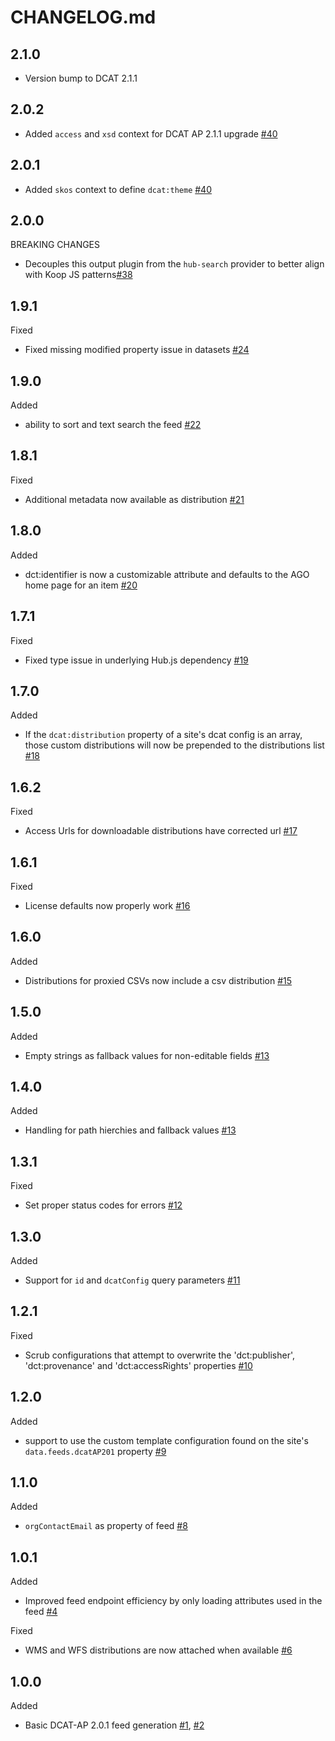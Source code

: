 # CHANGELOG.md

## 2.1.0
- Version bump to DCAT 2.1.1

## 2.0.2
- Added `access` and `xsd` context for DCAT AP 2.1.1 upgrade [#40](https://github.com/koopjs/koop-output-dcat-ap-201/pull/41)

## 2.0.1
- Added `skos` context to define `dcat:theme` [#40](https://github.com/koopjs/koop-output-dcat-ap-201/pull/40)

## 2.0.0
BREAKING CHANGES
- Decouples this output plugin from the `hub-search` provider to better align with Koop JS patterns[#38](https://github.com/koopjs/koop-output-dcat-ap-201/pull/38)

## 1.9.1
Fixed
- Fixed missing modified property issue in datasets [#24](https://github.com/koopjs/koop-output-dcat-ap-201/pull/24)

## 1.9.0
Added
- ability to sort and text search the feed [#22](https://github.com/koopjs/koop-output-dcat-ap-201/pull/22)

## 1.8.1
Fixed
- Additional metadata now available as distribution [#21](https://github.com/koopjs/koop-output-dcat-ap-201/pull/21)

## 1.8.0
Added
- dct:identifier is now a customizable attribute and defaults to the AGO home page for an item [#20](https://github.com/koopjs/koop-output-dcat-ap-201/pull/20)

## 1.7.1
Fixed
- Fixed type issue in underlying Hub.js dependency [#19](https://github.com/koopjs/koop-output-dcat-ap-201/pull/19)

## 1.7.0
Added
- If the `dcat:distribution` property of a site's dcat config is an array, those custom distributions will now be prepended to the distributions list [#18](https://github.com/koopjs/koop-output-dcat-ap-201/pull/18)

## 1.6.2
Fixed
- Access Urls for downloadable distributions have corrected url [#17](https://github.com/koopjs/koop-output-dcat-ap-201/pull/17)

## 1.6.1
Fixed
- License defaults now properly work [#16](https://github.com/koopjs/koop-output-dcat-ap-201/pull/16)

## 1.6.0
Added
- Distributions for proxied CSVs now include a csv distribution [#15](https://github.com/koopjs/koop-output-dcat-ap-201/pull/15)

## 1.5.0
Added
- Empty strings as fallback values for non-editable fields [#13](https://github.com/koopjs/koop-output-dcat-ap-201/pull/14)

## 1.4.0
Added
- Handling for path hierchies and fallback values [#13](https://github.com/koopjs/koop-output-dcat-ap-201/pull/13)

## 1.3.1
Fixed
- Set proper status codes for errors [#12](https://github.com/koopjs/koop-output-dcat-ap-201/pull/12)

## 1.3.0
Added
- Support for `id` and `dcatConfig` query parameters [#11](https://github.com/koopjs/koop-output-dcat-ap-201/pull/11)

## 1.2.1

Fixed
- Scrub configurations that attempt to overwrite the 'dct:publisher', 'dct:provenance' and 'dct:accessRights' properties [#10](https://github.com/koopjs/koop-output-dcat-ap-201/pull/10)

## 1.2.0

Added
- support to use the custom template configuration found on the site's `data.feeds.dcatAP201` property [#9](https://github.com/koopjs/koop-output-dcat-ap-201/pull/9)

## 1.1.0

Added
- `orgContactEmail` as property of feed [#8](https://github.com/koopjs/koop-output-dcat-ap-201/pull/8)

## 1.0.1

Added
- Improved feed endpoint efficiency by only loading attributes used in the feed [#4](https://github.com/koopjs/koop-output-dcat-ap-201/pull/4)

Fixed
- WMS and WFS distributions are now attached when available [#6](https://github.com/koopjs/koop-output-dcat-ap-201/pull/6)

## 1.0.0

Added
- Basic DCAT-AP 2.0.1 feed generation [#1](https://github.com/koopjs/koop-output-dcat-ap-201/pull/1), [#2](https://github.com/koopjs/koop-output-dcat-ap-201/pull/2)